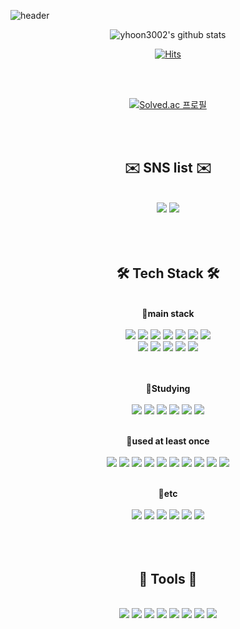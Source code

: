 ![header](https://capsule-render.vercel.app/api?type=waving&color=gradient&customColorList=0,2,5,5,30&height=300&section=header&text=welcome&desc=%20yhoon3002's%20Github%20Profile&fontSize=100&animation=twinkling&fontAlign=50&fontAlignY=38&descSize=28&descAlign=66&descAlignY=55&stroke=8ED813&strokeWidth=2)

<div align="center">

![yhoon3002's github stats](https://github-readme-stats.vercel.app/api?username=yhoon3002&show_icons=true&theme=buefy)


[![Hits](https://hits.seeyoufarm.com/api/count/incr/badge.svg?url=https%3A%2F%2Fgithub.com%2Fyhoon3002&count_bg=%239073DB&title_bg=%23BCBCF2&icon=opsgenie.svg&icon_color=%23EFF0EF&title=hits&edge_flat=false)](https://github.com/yhoon3002)

<br/>
<br/>

[![Solved.ac
프로필](http://mazassumnida.wtf/api/v2/generate_badge?boj=yhoon3002)](https://solved.ac/yhoon3002)

</div>
<br/>
<br/>

<div align="center">

## ✉️ SNS list ✉️
  <br/>
  <a href="https://www.instagram.com/hoony.97/" target="_blank"><img src="https://img.shields.io/badge/Instagram-E4405F?style=flat-square&logo=Instagram&logoColor=white"/></a>
  <a href="https://discord.com/users/947685557415342091" target="_blank"><img src="https://img.shields.io/badge/Discord-5865F2?style=flat-square&logo=Discord&logoColor=white"/></a>
  <br/>
  <br/>
  <br/>
  <br/>
    
    
## 🛠️ Tech Stack 🛠️
  <br/>
  <b> 📌main stack </b>
  <br/>
  <br/>
  <img src="https://img.shields.io/badge/HTML-E34F26?style=for-the-badge&logo=HTML5&logoColor=white">
  <img src="https://img.shields.io/badge/CSS-1572B6?style=for-the-badge&logo=CSS3&logoColor=white">
  <img src="https://img.shields.io/badge/JavaScript-F7DF1E?style=for-the-badge&logo=JavaScript&logoColor=white">
  <img src="https://img.shields.io/badge/React-61DAFB?style=for-the-badge&logo=React&logoColor=white">
  <img src="https://img.shields.io/badge/Next.js-000000?style=for-the-badge&logo=Next.js&logoColor=white">
  <img src="https://img.shields.io/badge/Vite-646CFF?style=for-the-badge&logo=Vite&logoColor=white">
  <img src="https://img.shields.io/badge/Vue.js-4FC08D?style=for-the-badge&logo=vuedotjs&logoColor=white">
  <br/>
  <img src="https://img.shields.io/badge/TypeScript-3178C6?style=for-the-badge&logo=TypeScript&logoColor=white">
  <img src="https://img.shields.io/badge/GraphQL-E10098?style=for-the-badge&logo=GraphQL&logoColor=white">
  <img src="https://img.shields.io/badge/MobX-FF9955?style=for-the-badge&logo=MobX&logoColor=white">
  <img src="https://img.shields.io/badge/StyledComponents/Emotion-DB7093?style=for-the-badge&logo=styled-components&logoColor=white">
  <img src="https://img.shields.io/badge/tailwindcss-06B6D4?style=for-the-badge&logo=tailwindcss&logoColor=white">
  <br/>
  <br/>
  <br/>
  
  <b> 📌Studying </b>
  <br/>
  <br/>
  <img src="https://img.shields.io/badge/Flutter-02569B?style=for-the-badge&logo=Flutter&logoColor=white">
  <img src="https://img.shields.io/badge/Dart-0175C2?style=for-the-badge&logo=Dart&logoColor=white">
  <img src="https://img.shields.io/badge/Node.js-5FA04E?style=for-the-badge&logo=Node.js&logoColor=white">
  <img src="https://img.shields.io/badge/numpy-013243?style=for-the-badge&logo=numpy&logoColor=white">
  <img src="https://img.shields.io/badge/pandas-150458?style=for-the-badge&logo=pandas&logoColor=white">
  <img src="https://img.shields.io/badge/sklearn-F7931E?style=for-the-badge&logo=scikitlearn&logoColor=white">
  <br/>
  <br/>

  <b> 📌used at least once </b>
  <br/>
  <br/>
  <img src="https://img.shields.io/badge/ReactNative-61DAFB?style=for-the-badge&logo=React&logoColor=white">
  <img src="https://img.shields.io/badge/Redux-764ABC?style=for-the-badge&logo=Redux&logoColor=white">
  <img src="https://img.shields.io/badge/Three.js-000000?style=for-the-badge&logo=threedotjs&logoColor=white">
  <img src="https://img.shields.io/badge/AFrame-EF2D5E?style=for-the-badge&logo=A-Frame&logoColor=white">
  <img src="https://img.shields.io/badge/Jest-C21325?style=for-the-badge&logo=Jest&logoColor=white">
  <img src="https://img.shields.io/badge/jQuery-0769AD?style=for-the-badge&logo=jQuery&logoColor=white">
  <img src="https://img.shields.io/badge/Firebase-FFCA28?style=for-the-badge&logo=Firebase&logoColor=white">
  <img src="https://img.shields.io/badge/Docker-2496ED?style=for-the-badge&logo=Docker&logoColor=white">
  <img src="https://img.shields.io/badge/githubactions-2088FF?style=for-the-badge&logo=githubactions&logoColor=white">
  <img src="https://img.shields.io/badge/Unity-000000?style=for-the-badge&logo=Unity&logoColor=white">
  <br/>
  <br/>
  
  <b> 📌etc </b>
  <br/>
  <br/>
  <img src="https://img.shields.io/badge/Python-3776AB?style=for-the-badge&logo=Python&logoColor=white">
  <img src="https://img.shields.io/badge/OpenCV-5C3EE8?style=for-the-badge&logo=OpenCV&logoColor=white">
  <img src="https://img.shields.io/badge/Jupyter-F37626?style=for-the-badge&logo=Jupyter&logoColor=white">
  <img src="https://img.shields.io/badge/C-A8B9CC?style=for-the-badge&logo=C&logoColor=white">
  <img src="https://img.shields.io/badge/C++-00599C?style=for-the-badge&logo=Cplusplus&logoColor=white">
  <img src="https://img.shields.io/badge/Eclipse-2C2255?style=for-the-badge&logo=EclipseIDE&logoColor=white">
  <br/>
  <br/>
  <br/>
  <br/>
  
## 🔎 Tools 🔎
  <br/>
  <img src="https://img.shields.io/badge/VSCode-007ACC?style=for-the-badge&logo=VisualStudioCode&logoColor=white">
  <img src="https://img.shields.io/badge/GitHub-181717?style=for-the-badge&logo=GitHub&logoColor=white">
  <img src="https://img.shields.io/badge/GitLab-FC6D26?style=for-the-badge&logo=GitLab&logoColor=white">
  <img src="https://img.shields.io/badge/Notion-000000?style=for-the-badge&logo=Notion&logoColor=white">
  <img src="https://img.shields.io/badge/Figma-F24E1E?style=for-the-badge&logo=Figma&logoColor=white">
  <img src="https://img.shields.io/badge/Slack-4A154B?style=for-the-badge&logo=Slack&logoColor=white">
  <img src="https://img.shields.io/badge/Gather-000000?style=for-the-badge&logo=Gather&logoColor=white">
  <img src="https://img.shields.io/badge/Discord-5865F2?style=for-the-badge&logo=Discord&logoColor=white">

</div>

<br/>
<br/>
